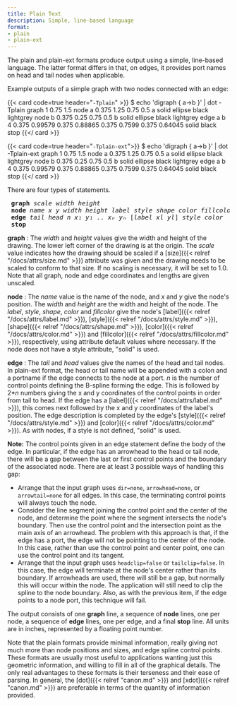 ```yaml
---
title: Plain Text
description: Simple, line-based language
format:
- plain
- plain-ext
---
```

The plain and plain-ext formats produce output using
a simple, line-based language.
The latter format differs in that, on edges, it provides port names
on head and tail nodes when applicable.

Example outputs of a simple graph with two nodes connected with an edge:

{{< card code=true header="`-Tplain`" >}}
$ echo 'digraph { a->b }' | dot -Tplain
graph 1 0.75 1.5
node a 0.375 1.25 0.75 0.5 a solid ellipse black lightgrey
node b 0.375 0.25 0.75 0.5 b solid ellipse black lightgrey
edge a b 4 0.375 0.99579 0.375 0.88865 0.375 0.7599 0.375 0.64045 solid black
stop
{{</ card >}}

{{< card code=true header="`-Tplain-ext`">}}
$ echo 'digraph { a->b }' | dot -Tplain-ext
graph 1 0.75 1.5
node a 0.375 1.25 0.75 0.5 a solid ellipse black lightgrey
node b 0.375 0.25 0.75 0.5 b solid ellipse black lightgrey
edge a b 4 0.375 0.99579 0.375 0.88865 0.375 0.7599 0.375 0.64045 solid black
stop
{{</ card >}}

There are four types of statements.
<PRE>
 <STRONG>graph</STRONG> <I>scale</I> <I>width</I> <I>height</I>
 <STRONG>node</STRONG> <I>name</I> <I>x</I> <I>y</I> <I>width</I> <I>height</I> <I>label</I> <I>style</I> <I>shape</I> <I>color</I> <I>fillcolor</I>
 <STRONG>edge</STRONG> <I>tail</I> <I>head</I> <I>n</I> <I>x₁</I> <I>y₁</I> .. <I>xₙ</I> <I>yₙ</I> [<I>label</I> <I>xl</I> <I>yl</I>] <I>style</I> <I>color</I>
 <STRONG>stop</STRONG>
</PRE>

**graph**
: The _width_ and _height_ values give the width and height
of the drawing. The lower left corner of the drawing is at the origin.
The _scale_ value indicates how the drawing should be scaled
if a [size]({{< relref "/docs/attrs/size.md" >}}) attribute was given and the drawing
needs to be scaled to conform to that size. If no scaling is necessary,
it will be set to 1.0. Note that all graph, node and edge
coordinates and lengths are given unscaled.

**node**
: The _name_ value is the name of the node, and _x_ and _y_
give the node's position. The _width_ and _height_ are the
width and height of the node.
The _label_,
_style_, _shape_, _color_ and _fillcolor_ give the
node's [label]({{< relref "/docs/attrs/label.md" >}}),
[style]({{< relref "/docs/attrs/style.md" >}}), [shape]({{< relref "/docs/attrs/shape.md" >}}),
[color]({{< relref "/docs/attrs/color.md" >}}) and
[fillcolor]({{< relref "/docs/attrs/fillcolor.md" >}}),
respectively, using attribute default values where necessary. If the
node does not have a style attribute, "solid" is used.

**edge**
: The _tail_ and _head_ values give the names of the head and
  tail nodes. In plain-ext format, the head or tail name will be appended
  with a colon and a portname if the edge connects to the node at a port.
  _n_ is the number of control points defining the
  B-spline forming the edge. This is followed by 2*_n_ numbers giving
  the x and y coordinates of the control points in order from tail to head.
  If the edge has a [label]({{< relref "/docs/attrs/label.md" >}}), this comes next
  followed by the x and y coordinates of the label's position.
  The edge description is completed by the edge's
  [style]({{< relref "/docs/attrs/style.md" >}}) and [color]({{< relref "/docs/attrs/color.md" >}}).
  As with nodes, if a style is not defined, "solid" is used.

  **Note:** The control points given in an edge statement define the
  body of the edge. In particular, if the edge has an arrowhead to the
  head or tail node,
  there will be a gap between the last or first control points and the
  boundary of the associated node. There are at least 3 possible ways
  of handling this gap:

  - Arrange that the input graph uses `dir=none`,
    `arrowhead=none`, or `arrowtail=none` for all edges.
    In this case, the terminating control points will always touch the node.
  - Consider the line segment joining the control point and the center
    of the node, and determine the point where the segment intersects the
    node's boundary. Then use the control point and the intersection point
    as the main axis of an arrowhead. The problem with this approach is
    that, if the edge has a port, the edge will not be pointing to the
    center of the node. In this case, rather than use the control point
    and center point, one can use the control point and its tangent.
  - Arrange that the input graph uses `headclip=false` or
    `tailclip=false`. In this case, the edge will terminate at
    the node's center rather than its boundary. If arrowheads are used,
    there will still be a gap, but normally this will occur within the
    node. The application will still need to clip the spline to the node
    boundary. Also, as with the previous item, if the edge points to
    a node port, this technique will fail.

The output consists of one **graph** line, a sequence of
**node** lines, one per node, a sequence of
**edge** lines, one per edge, and a final **stop**
line. All units are in inches, represented by a floating point number.

Note that the plain formats provide minimal information, really giving not
much more than node positions and sizes, and edge spline control points.
These formats are usually most useful to applications wanting just this
geometric information, and willing to fill in all of the graphical details.
The only real advantages to these formats is their terseness and their
ease of parsing. In general, the [dot]({{< relref "canon.md" >}}) and
[xdot]({{< relref "canon.md" >}}) are preferable in terms of the quantity of
information provided.

